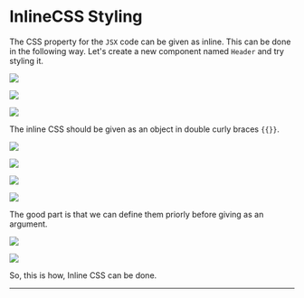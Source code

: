 # InlineCSS Styling

The CSS property for the `JSX` code can be given as inline. This can be done in the following way. Let's create a new component named `Header` and try styling it.

![](https://i.imgur.com/oXEv4J0.png)

![](https://i.imgur.com/BrFD3E8.png)

![](https://i.imgur.com/NSY4IRS.png)

The inline CSS should be given as an object in double curly braces `{{}}`.

![](https://i.imgur.com/pXNFIT5.png)

![](https://i.imgur.com/C9vkeXK.png)

![](https://i.imgur.com/Tgg3WC1.png)

![](https://i.imgur.com/bI8ICck.png)

The good part is that we can define them priorly before giving as an argument.

![](https://i.imgur.com/DRDHzYR.png)

![](https://i.imgur.com/ravIrs2.png)

So, this is how, Inline CSS can be done.

***
